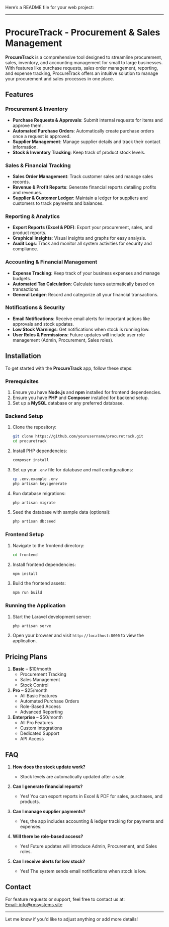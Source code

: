 Here’s a README file for your web project:

---

# ProcureTrack - Procurement & Sales Management

**ProcureTrack** is a comprehensive tool designed to streamline procurement, sales, inventory, and accounting management for small to large businesses. With features like purchase requests, sales order management, reporting, and expense tracking, ProcureTrack offers an intuitive solution to manage your procurement and sales processes in one place.

## Features

### Procurement & Inventory
- **Purchase Requests & Approvals**: Submit internal requests for items and approve them.
- **Automated Purchase Orders**: Automatically create purchase orders once a request is approved.
- **Supplier Management**: Manage supplier details and track their contact information.
- **Stock & Inventory Tracking**: Keep track of product stock levels.

### Sales & Financial Tracking
- **Sales Order Management**: Track customer sales and manage sales records.
- **Revenue & Profit Reports**: Generate financial reports detailing profits and revenues.
- **Supplier & Customer Ledger**: Maintain a ledger for suppliers and customers to track payments and balances.

### Reporting & Analytics
- **Export Reports (Excel & PDF)**: Export your procurement, sales, and product reports.
- **Graphical Insights**: Visual insights and graphs for easy analysis.
- **Audit Logs**: Track and monitor all system activities for security and compliance.

### Accounting & Financial Management
- **Expense Tracking**: Keep track of your business expenses and manage budgets.
- **Automated Tax Calculation**: Calculate taxes automatically based on transactions.
- **General Ledger**: Record and categorize all your financial transactions.

### Notifications & Security
- **Email Notifications**: Receive email alerts for important actions like approvals and stock updates.
- **Low Stock Warnings**: Get notifications when stock is running low.
- **User Roles & Permissions**: Future updates will include user role management (Admin, Procurement, Sales roles).

## Installation

To get started with the **ProcureTrack** app, follow these steps:

### Prerequisites
1. Ensure you have **Node.js** and **npm** installed for frontend dependencies.
2. Ensure you have **PHP** and **Composer** installed for backend setup.
3. Set up a **MySQL** database or any preferred database.

### Backend Setup
1. Clone the repository:
   ```bash
   git clone https://github.com/yourusername/procuretrack.git
   cd procuretrack
   ```
2. Install PHP dependencies:
   ```bash
   composer install
   ```
3. Set up your `.env` file for database and mail configurations:
   ```bash
   cp .env.example .env
   php artisan key:generate
   ```
4. Run database migrations:
   ```bash
   php artisan migrate
   ```
5. Seed the database with sample data (optional):
   ```bash
   php artisan db:seed
   ```

### Frontend Setup
1. Navigate to the frontend directory:
   ```bash
   cd frontend
   ```
2. Install frontend dependencies:
   ```bash
   npm install
   ```
3. Build the frontend assets:
   ```bash
   npm run build
   ```

### Running the Application
1. Start the Laravel development server:
   ```bash
   php artisan serve
   ```
2. Open your browser and visit `http://localhost:8000` to view the application.

## Pricing Plans

1. **Basic** – $10/month
   - Procurement Tracking
   - Sales Management
   - Stock Control
2. **Pro** – $25/month
   - All Basic Features
   - Automated Purchase Orders
   - Role-Based Access
   - Advanced Reporting
3. **Enterprise** – $50/month
   - All Pro Features
   - Custom Integrations
   - Dedicated Support
   - API Access

## FAQ

1. **How does the stock update work?**
   - Stock levels are automatically updated after a sale.

2. **Can I generate financial reports?**
   - Yes! You can export reports in Excel & PDF for sales, purchases, and products.

3. **Can I manage supplier payments?**
   - Yes, the app includes accounting & ledger tracking for payments and expenses.

4. **Will there be role-based access?**
   - Yes! Future updates will introduce Admin, Procurement, and Sales roles.

5. **Can I receive alerts for low stock?**
   - Yes! The system sends email notifications when stock is low.

## Contact

For feature requests or support, feel free to contact us at:  
[Email: info@rmsystems.site](mailto:info@rmsystems.site)

---

Let me know if you'd like to adjust anything or add more details!